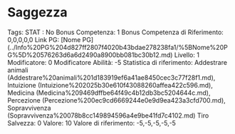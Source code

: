 # Saggezza

Tags: STAT
: No
Bonus Competenza: 1
Bonus Competenza di Riferimento: 0,0,0,0,0
Link PG: [Nome PG] (../Info%20PG%204d827ff2807f4020b43bdae278238fa1/%5BNome%20PG%5D%20576263d6a6d2490a8900bb081bc30b12.md)
Livello: 1
Modificatore: 0
Modificatore  Abilità: -5
Statistica di riferimento: Addestrare animali (Addestrare%20animali%201d183919ef6a41ae8450cec3c77f28f1.md), Intuizione (Intuizione%202025b30e610f43088260affea422c596.md), Medicina (Medicina%209469dffbe64f49c4b12db3bc5204644c.md), Percezione (Percezione%200ec9cd6669244e0e9d9ea423a3cfd700.md), Sopravvivenza (Sopravvivenza%20078b8cc149894596a4e9be41fd7c4102.md)
Tiro Salvezza: 0
Valore: 10
Valore di riferimento: -5,-5,-5,-5,-5